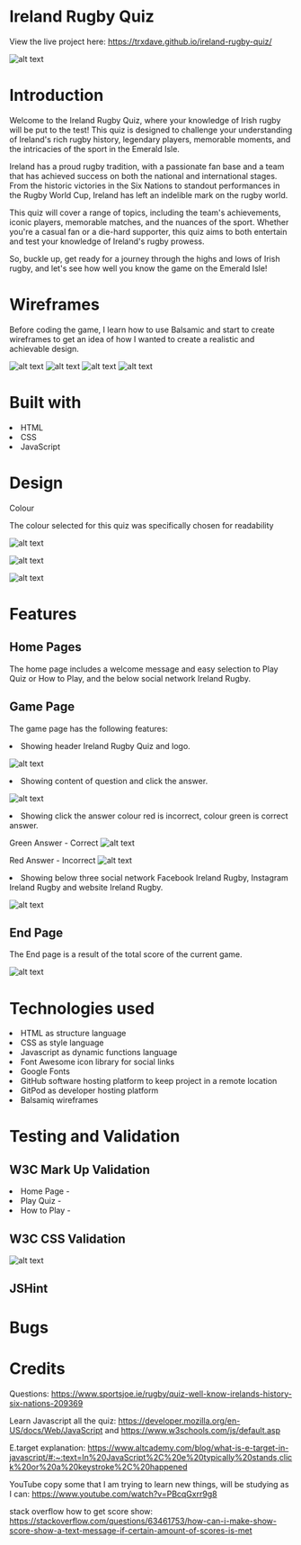 # Ireland Rugby Quiz

View the live project here: https://trxdave.github.io/ireland-rugby-quiz/

![alt text](<readme folder/responsive/responsive ireland rugby quiz.png>)

<h1>Introduction</h1>
Welcome to the Ireland Rugby Quiz, where your knowledge of Irish rugby will be put to the test! This quiz is designed to challenge your understanding of Ireland's rich rugby history, legendary players, memorable moments, and the intricacies of the sport in the Emerald Isle.

Ireland has a proud rugby tradition, with a passionate fan base and a team that has achieved success on both the national and international stages. From the historic victories in the Six Nations to standout performances in the Rugby World Cup, Ireland has left an indelible mark on the rugby world.

This quiz will cover a range of topics, including the team's achievements, iconic players, memorable matches, and the nuances of the sport. Whether you're a casual fan or a die-hard supporter, this quiz aims to both entertain and test your knowledge of Ireland's rugby prowess.

So, buckle up, get ready for a journey through the highs and lows of Irish rugby, and let's see how well you know the game on the Emerald Isle!

<h1>Wireframes</h1>
Before coding the game, I learn how to use Balsamic and start to create wireframes to get an idea of how I wanted to create a realistic and achievable design.

![alt text](<readme folder/wireframes/Index.png>)
![alt text](<readme folder/wireframes/Playquiz.png>)
![alt text](<readme folder/wireframes/How to Play.png>)
![alt text](<readme folder/wireframes/Result.png>)

<h1>Built with</h1>

<li>HTML</li>
<li>CSS</li>
<li>JavaScript</li>

<h1>Design</h1>

Colour

The colour selected for this quiz was specifically chosen for readability


![alt text](<readme folder/color/00744c.png>)

![alt text](<readme folder/color/030303.png>)

![alt text](<readme folder/color/ffffff.png>)

<h1>Features</h1>

<h2>Home Pages</h2>

The home page includes a welcome message and easy selection to Play Quiz or How to Play, and the below social network Ireland Rugby.

<h2>Game Page</h2>

The game page has the following features:

<li>Showing header Ireland Rugby Quiz and logo.</li>

![alt text](<readme folder/layout/Header.jpg>)

<li>Showing content of question and click the answer.</li>

![alt text](<readme folder/layout/Question and Answer.jpg>)

<li>Showing click the answer colour red is incorrect, colour green is correct answer.</li>

Green Answer - Correct
![alt text](<readme folder/layout/Green Correct.png>)

Red Answer - Incorrect
![alt text](<readme folder/layout/Red Incorrect.jpg>)

<li>Showing below three social network Facebook Ireland Rugby, Instagram Ireland Rugby and website Ireland Rugby.</li>

![alt text](<readme folder/layout/Footer.jpg>)

<h2>End Page</h2>

The End page is a result of the total score of the current game.

![alt text](<readme folder/layout/showscore.jpg>)

<h1>Technologies used</h1>

<li>HTML as structure language</li>
<li>CSS as style language</li>
<li>Javascript as dynamic functions language</li>
<li>Font Awesome icon library for social links</li>
<li>Google Fonts</li>
<li>GitHub software hosting platform to keep project in a remote location</li>
<li>GitPod as developer hosting platform</li>
<li>Balsamiq wireframes</li>

<h1>Testing and Validation</h1>

<h2>W3C Mark Up Validation</h2>

<li>Home Page - </li>
<li>Play Quiz - </li>
<li>How to Play - </li>

<h2>W3C CSS Validation</h2>

![alt text](<readme folder/validation/W3C CSS Validation.png>)

<h2>JSHint</h2>



<h1>Bugs</h1>


<h1>Credits</h1>

Questions: https://www.sportsjoe.ie/rugby/quiz-well-know-irelands-history-six-nations-209369

Learn Javascript all the quiz: https://developer.mozilla.org/en-US/docs/Web/JavaScript and https://www.w3schools.com/js/default.asp

E.target explanation: https://www.altcademy.com/blog/what-is-e-target-in-javascript/#:~:text=In%20JavaScript%2C%20e%20typically%20stands,click%20or%20a%20keystroke%2C%20happened

YouTube copy some that I am trying to learn new things, will be studying as I can: https://www.youtube.com/watch?v=PBcqGxrr9g8

stack overflow how to get score show: https://stackoverflow.com/questions/63461753/how-can-i-make-show-score-show-a-text-message-if-certain-amount-of-scores-is-met